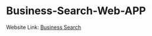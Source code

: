 # Business-Search-Web-APP

Website Link: [Business Search](https://csci571-hw6-363222.wl.r.appspot.com/business.html)

